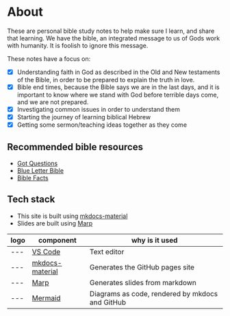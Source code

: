 # About

These are personal bible study notes to help make sure I learn, and share that learning.
We have the bible, an integrated message to us of Gods work with humanity.
It is foolish to ignore this message.

These notes have a focus on:

- [x] Understanding faith in God as described in the Old and New testaments of the Bible, in order to be prepared to explain the truth in love.
- [x] Bible end times, because the Bible says we are in the last days, and it is important to know where we stand with God before terrible days come, and we are not prepared.
- [x] Investigating common issues in order to understand them
- [x] Starting the journey of learning biblical Hebrew
- [x] Getting some sermon/teaching ideas together as they come

## Recommended bible resources

- [Got Questions](https://www.gotquestions.org/)
- [Blue Letter Bible](https://www.blueletterbible.org/)
- [Bible Facts](https://biblefacts.org/)

## Tech stack

- This site is built using [mkdocs-material](https://github.com/squidfunk/mkdocs-material)
- Slides are built using [Marp](https://marp.app/)

| logo | component | why is it used |
| --- | --- | --- |
| --- | [VS Code]() | Text editor |
| --- | [mkdocs-material](https://github.com/squidfunk/mkdocs-material) | Generates the GitHub pages site |
| --- | [Marp](https://marp.app/) | Generates slides from markdown |
| --- | [Mermaid]() | Diagrams as code, rendered by mkdocs and GitHub |
